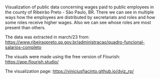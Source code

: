 Visualization of public data concerning wages paid to public employees in the county of Ribeirão Preto - São Paulo, BR. There we can see in multiple ways how the employees are distributed by secretariats and roles and how some roles receive higher wages. Also we can see whose roles are most present than others.

The data was extracted in march/23 from: https://www.ribeiraopreto.sp.gov.br/administracao/quadro-funcional-salarios-completo

The visuals were made using the free version of Flourish: https://app.flourish.studio/

The visualization page: https://viniciusfjacinto.github.io/dviz_rp/
